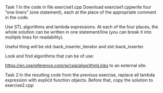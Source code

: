 Task 1
In the code in file exercise1.cpp Download exercise1.cppwrite four “one liners” (one statement), each at the place of the appropriate comment in the code.

Use STL algorithms and lambda expressions. At each of the four places, the whole solution can be written in one statement/line (you can break it into multiple lines for readability).

Useful thing will be std::back_inserter_iterator and std::back_inserter.

Look and find algorithms that can be of use:

https://en.cppreference.com/w/cpp/algorithmLinks to an external site.

Task 2
In the resulting code from the previous exercise, replace all lambda expression with explicit function objects. Before that, copy the solution to exercise2.cpp
